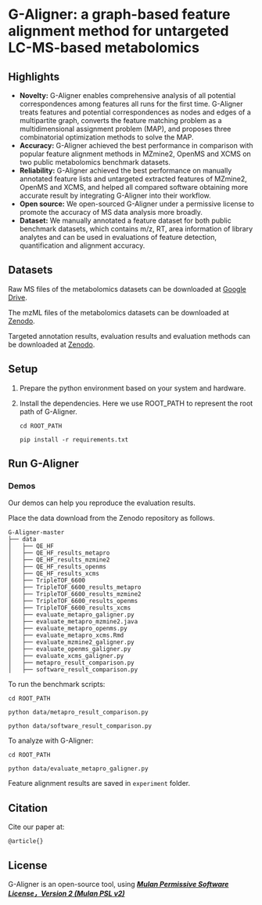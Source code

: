 # G-Aligner: a graph-based feature alignment method for untargeted LC-MS-based metabolomics


## Highlights
- **Novelty:** G-Aligner enables comprehensive analysis of all potential correspondences among features all runs for the first time. G-Aligner treats features and potential correspondences as nodes and edges of a multipartite graph, converts the feature matching problem as a multidimensional assignment problem (MAP), and proposes three combinatorial optimization methods to solve the MAP.
- **Accuracy:** G-Aligner achieved the best performance in comparison with popular feature alignment methods in MZmine2, OpenMS and XCMS on two public metabolomics benchmark datasets.
- **Reliability:** G-Aligner achieved the best performance on manually annotated feature lists and untargeted extracted features of MZmine2, OpenMS and XCMS, and helped all compared software obtaining more accurate result by integrating G-Aligner into their workflow.
- **Open source:** We open-sourced G-Aligner under a permissive license to promote the accuracy of MS data analysis more broadly.
- **Dataset:** We manually annotated a feature dataset for both public benchmark datasets, which contains m/z, RT, area information of library analytes and can be used in evaluations of feature detection, quantification and alignment accuracy.

## Datasets
Raw MS files of the metabolomics datasets can be downloaded at [Google Drive](https://drive.google.com/drive/folders/1PRDIvihGFgkmErp2fWe41UR2Qs2VY_5G).

The mzML files of the metabolomics datasets can be downloaded at [Zenodo](https://zenodo.org/record/6582912).

Targeted annotation results, evaluation results and evaluation methods can be downloaded at [Zenodo](https://zenodo.org/record/6582912).


## Setup
1. Prepare the python environment based on your system and hardware.
   
2. Install the dependencies. Here we use ROOT_PATH to represent the root path of G-Aligner.
    
    ```cd ROOT_PATH```
   
    ```pip install -r requirements.txt```



## Run G-Aligner

### Demos
Our demos can help you reproduce the evaluation results.

Place the data download from the Zenodo repository as follows.
```
G-Aligner-master
├── data
│   ├── QE_HF
│   ├── QE_HF_results_metapro
│   ├── QE_HF_results_mzmine2
│   ├── QE_HF_results_openms
│   ├── QE_HF_results_xcms
│   ├── TripleTOF_6600
│   ├── TripleTOF_6600_results_metapro
│   ├── TripleTOF_6600_results_mzmine2
│   ├── TripleTOF_6600_results_openms
│   ├── TripleTOF_6600_results_xcms
│   ├── evaluate_metapro_galigner.py
│   ├── evaluate_metapro_mzmine2.java
│   ├── evaluate_metapro_openms.py
│   ├── evaluate_metapro_xcms.Rmd
│   ├── evaluate_mzmine2_galigner.py
│   ├── evaluate_openms_galigner.py
│   ├── evaluate_xcms_galigner.py
│   ├── metapro_result_comparison.py
│   ├── software_result_comparison.py
```

To run the benchmark scripts:

```cd ROOT_PATH```

```python data/metapro_result_comparison.py```

```python data/software_result_comparison.py```

To analyze with G-Aligner:

```cd ROOT_PATH```

```python data/evaluate_metapro_galigner.py```

Feature alignment results are saved in ```experiment``` folder.

## Citation

Cite our paper at:
```
@article{}
```

## License

G-Aligner is an open-source tool, using [***Mulan Permissive Software License，Version 2 (Mulan PSL v2)***](http://license.coscl.org.cn/MulanPSL2)


